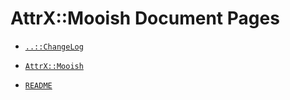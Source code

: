 # AttrX::Mooish Document Pages

  - [`..::ChangeLog`](ChangeLog.md)

  - [`AttrX::Mooish`](docs/md/AttrX/Mooish.md)

  - [`README`](README.md)
